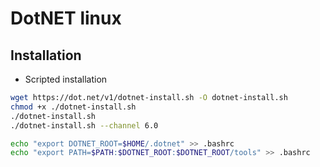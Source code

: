 # DotNET linux

## Installation

- Scripted installation

```sh
wget https://dot.net/v1/dotnet-install.sh -O dotnet-install.sh
chmod +x ./dotnet-install.sh
./dotnet-install.sh
./dotnet-install.sh --channel 6.0

echo "export DOTNET_ROOT=$HOME/.dotnet" >> .bashrc
echo "export PATH=$PATH:$DOTNET_ROOT:$DOTNET_ROOT/tools" >> .bashrc
```
